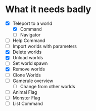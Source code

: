 # What it needs badly
- [X] Teleport to a world 
  - [X] Command
  - [ ] Navigator
- [ ] Help Command
- [ ] Import worlds with parameters
- [X] Delete worlds
- [X] Unload worlds
- [ ] Set world spawn
- [X] Remove worlds
- [ ] Clone Worlds
- [ ] Gamerule overview
  - [ ] Change from other worlds
- [ ] Animal Flag
- [ ] Monster Flag
- [ ] List Command